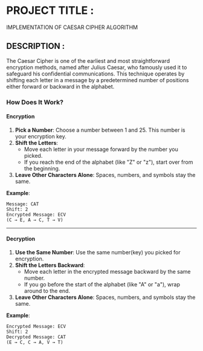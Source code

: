 # **PROJECT TITLE :**

IMPLEMENTATION OF CAESAR CIPHER ALGORITHM

## **DESCRIPTION :**

The Caesar Cipher is one of the earliest and most straightforward encryption methods, named after Julius Caesar, who famously used it to safeguard his confidential communications. This technique operates by shifting each letter in a message by a predetermined number of positions either forward or backward in the alphabet.

### How Does It Work?

#### **Encryption**
1. **Pick a Number**: Choose a number between 1 and 25. This number is your encryption key.
2. **Shift the Letters**:
   - Move each letter in your message forward by the number you picked.
   - If you reach the end of the alphabet (like "Z" or "z"), start over from the beginning.
3. **Leave Other Characters Alone**: Spaces, numbers, and symbols stay the same.

**Example**:
```
Message: CAT
Shift: 2
Encrypted Message: ECV  
(C → E, A → C, T → V)
```
---

#### **Decryption**
1. **Use the Same Number**: Use the same number(key) you picked for encryption.
2. **Shift the Letters Backward**:
   - Move each letter in the encrypted message backward by the same number.
   - If you go before the start of the alphabet (like "A" or "a"), wrap around to the end.
3. **Leave Other Characters Alone**: Spaces, numbers, and symbols stay the same.

**Example**:
```
Encrypted Message: ECV
Shift: 2
Decrypted Message: CAT  
(E → C, C → A, V → T)
```
